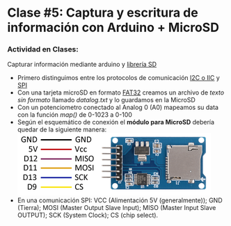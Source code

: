 # Clase #5: Captura y escritura de información con Arduino + MicroSD

### Actividad en Clases:

Capturar información mediante arduino y [librería SD](https://www.arduino.cc/reference/en/libraries/sd/)
  - Primero distinguimos entre los protocolos de comunicación [I2C o IIC](https://aprendiendoarduino.wordpress.com/2017/07/09/i2c/) y [SPI](https://es.wikipedia.org/wiki/Serial_Peripheral_Interface)
  - Con una tarjeta microSD en formato [FAT32](https://es.wikipedia.org/wiki/Tabla_de_asignación_de_archivos) creamos un archivo de *texto sin formato* llamado *datalog.txt* y lo guardamos en la MicroSD
  - Con un potenciometro conectado al Analog 0 (A0) mapeamos su data con la función *map()* de 0-1023 a 0-100
  - Según el esquemático de conexión el **módulo para MicroSD** debería quedar de la siguiente manera:
    ![esquema de conexión módulo MicroSD](arduino-micro-sd-esquema.png)
  - En una comunicación SPI: VCC (Alimentación 5V (generalmente)); GND (Tierra); MOSI (Master Output Slave Input); MISO (Master Input Slave OUTPUT); SCK (System Clock); CS (chip select).
